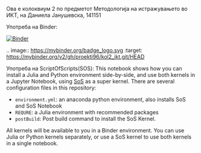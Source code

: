 Ова е колоквиум 2 по предметот Методологија на истражувањето во ИКТ, на Даниела Јанушевска, 141151

Употреба на Binder:

[![Binder](https://mybinder.org/badge_logo.svg)](https://mybinder.org/v2/gh/proekti96/kol2_ikt.git/HEAD)

.. image:: https://mybinder.org/badge_logo.svg
 :target: https://mybinder.org/v2/gh/proekti96/kol2_ikt.git/HEAD
 
Употреба на ScriptOfScripts(SOS): 
This notebook shows how you can install a Julia and Python environment side-by-side, and use
both kernels in a Jupyter Notebook, using [SoS](https://vatlab.github.io/sos-docs) as a super kernel.
There are several configuration files in this repository:

* `environment.yml`: an anaconda python environment, also installs SoS and SoS Notebook
* `REQURE`: a Julia environment with recommended packages
* `postBuild`: Post build command to install the SoS Kernel.

All kernels will be available to you in a Binder environment. You can use
Julia or Python kernels separately, or use a SoS kernel to use both kernels
in a single notebook.